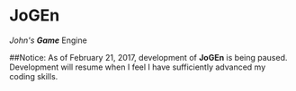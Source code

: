 # JoGEn
_John's_ ___Game___ Engine

##Notice:
  As of February 21, 2017, development of __JoGEn__ is being paused. Development will resume when I feel I have sufficiently advanced
  my coding skills.
